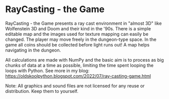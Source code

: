 # RayCasting - the Game

RayCasting - the Game presents a ray cast environment in "almost 3D" like Wolfenstein 3D and Doom and their kind in the '90s. There is a simple editable map and the images used for texture mapping can easily be changed. The player may move freely in the dungeon-type space. In the game all coins should be collected before light runs out! A map helps navigating in the dungeon.

All calculations are made with NumPy and the basic aim is to process as big chunks of data at a time as possible, limiting the time spent looping the loops with Python. See more in my blog: https://oldskoolpython.blogspot.com/2022/07/ray-casting-game.html

Note: All graphics and sound files are not licensed for any reuse or distribution. Keep them to yourself.
